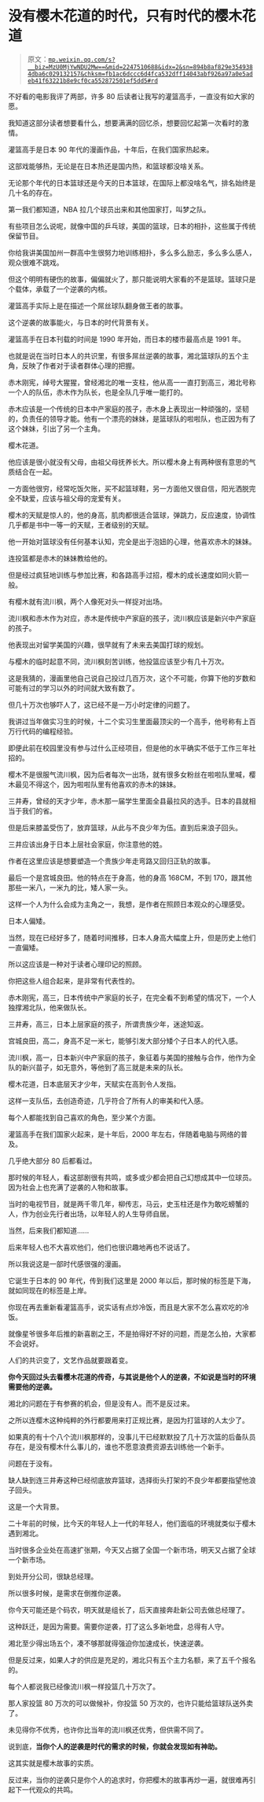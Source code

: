 # 没有樱木花道的时代，只有时代的樱木花道

> 原文：[`mp.weixin.qq.com/s?__biz=MzU0MjYwNDU2Mw==&mid=2247510688&idx=2&sn=894b8af829e3549384dba6c029132157&chksm=fb1ac6dccc6d4fca532dff14043abf926a97a0e5adeb41f63221b8e9cf0ca552872501ef5dd5#rd`](http://mp.weixin.qq.com/s?__biz=MzU0MjYwNDU2Mw==&mid=2247510688&idx=2&sn=894b8af829e3549384dba6c029132157&chksm=fb1ac6dccc6d4fca532dff14043abf926a97a0e5adeb41f63221b8e9cf0ca552872501ef5dd5#rd)

不好看的电影我评了两部，许多 80 后读者让我写的灌篮高手，一直没有如大家的愿。

我知道这部分读者想要看什么，想要满满的回忆杀，想要回忆起第一次看时的激情。

灌篮高手是日本 90 年代的漫画作品，十年后，在我们国家热起来。

这部戏能够热，无论是在日本热还是国内热，和篮球都没啥关系。

无论那个年代的日本篮球还是今天的日本篮球，在国际上都没啥名气，排名始终是几十名的存在。

第一我们都知道，NBA 拉几个球员出来和其他国家打，叫梦之队。

有些项目怎么说呢，就像中国的乒乓球，美国的篮球，日本的相扑，这些属于传统保留节目。

你给我讲美国加州一群高中生很努力地训练相扑，多么多么励志，多么多么感人，观众很难不跳戏。

但这个明明有硬伤的故事，偏偏就火了，那只能说明大家看的不是篮球。篮球只是个载体，承载了一个逆袭的内核。

灌篮高手实际上是在描述一个屌丝球队翻身做王者的故事。

这个逆袭的故事能火，与日本的时代背景有关。

灌篮高手在日本刊载的时间是 1990 年开始，而日本的楼市最高点是 1991 年。 

也就是说在当时日本人的共识里，有很多屌丝逆袭的故事，湘北篮球队的五个主角，反映了作者对于读者群体心理的把握。 

赤木刚宪，绰号大猩猩，曾经湘北的唯一支柱，他从高一一直打到高三，湘北号称一个人的队伍，赤木作为队长，也是全队几乎唯一能打的。

赤木应该是一个传统的日本中产家庭的孩子，赤木身上表现出一种顽强的，坚韧的，负责任的领导才能。他有一个漂亮的妹妹，是篮球队的啦啦队，也正因为有了这个妹妹，引出了另一个主角。

樱木花道。 

他应该是很小就没有父母，由祖父母抚养长大。所以樱木身上有两种很有意思的气质结合在一起。 

一方面他很穷，经常吃饭欠账，买不起篮球鞋，另一方面他又很自信，阳光洒脱完全不缺爱，应该与祖父母的宠爱有关。

樱木的天赋是惊人的，他的身高，肌肉都很适合篮球，弹跳力，反应速度，协调性几乎都是书中一等一的天赋，王者级别的天赋。 

他一开始对篮球没有任何基本认知，完全是出于泡妞的心理，他喜欢赤木的妹妹。 

连投篮都是赤木的妹妹教给他的。 

但是经过疯狂地训练与参加比赛，和各路高手过招，樱木的成长速度如同火箭一般。 

有樱木就有流川枫，两个人像死对头一样捉对出场。 

流川枫和赤木作为对应，赤木是传统中产家庭的孩子，流川枫应该是新兴中产家庭的孩子。

他表现出对留学美国的兴趣，很早就有了未来去美国打球的规划。 

与樱木的临时起意不同，流川枫刻苦训练，他投篮应该至少有几十万次。

这是我猜的，漫画里他自己说自己投过几百万次，这个不可能，你算下他的岁数和可能有过的学习以外的时间就大致有数了。

但几十万次也够吓人了，这已经不是一万小时定律的问题了。 

我讲过当年做实习生的时候，十二个实习生里面最顶尖的一个高手，他号称有上百万行代码的编程经验。 

即便此前在校园里没有参与过什么正经项目，但是他的水平确实不低于工作三年社招的。

樱木不是很服气流川枫，因为后者每次一出场，就有很多女粉丝在啦啦队里喊，樱木最见不得这个，因为啦啦队里有他喜欢的赤木的妹妹。

三井寿，曾经的天才少年，赤木那一届学生里面全县最拉风的选手。日本的县就相当于我们的省。  

但是后来膝盖受伤了，放弃篮球，从此与不良少年为伍。直到后来浪子回头。

三井应该出身于日本上层社会家庭，你注意他的姓。

作者在这里应该是想要塑造一个贵族少年走弯路又回归正轨的故事。

最后一个是宫城良田。他的特点在于身高，他的身高 168CM，不到 170，跟其他那些一米八，一米九的比，矮人家一头。

这样一个人为什么会成为主角之一，我想，是作者在照顾日本观众的心理感受。

日本人偏矮。

当然，现在已经好多了，随着时间推移，日本人身高大幅度上升，但是历史上他们一直偏矮。

所以这应该是一种对于读者心理印记的照顾。

你把这些人组合起来，是非常有代表性的。

赤木刚宪，高三，日本传统中产家庭的长子，在完全看不到希望的情况下，一个人独撑湘北队，他来做队长。

三井寿，高三，日本上层家庭的孩子，所谓贵族少年，迷途知返。 

宫城良田，高二，身高不足一米七，能够引发大部分矮个子日本人的代入感。

流川枫，高一，日本新兴中产家庭的孩子，象征着与美国的接触与合作，他作为全队的新兴苗子，如无意外，等他到了高三就是未来的队长。

樱木花道，日本底层天才少年，天赋实在高到令人发指。 

这样一支队伍，去创造奇迹，几乎符合了所有人的审美和代入感。 

每个人都能找到自己喜欢的角色，至少某个方面。 

灌篮高手在我们国家火起来，是十年后，2000 年左右，伴随着电脑与网络的普及。

几乎绝大部分 80 后都看过。 

那时候的年轻人，看这部剧很有共鸣，或多或少都会把自己幻想成其中一位球员。因为社会上也充满了逆袭的人物和故事。 

当时的电视节目，就是两千零几年，柳传志，马云，史玉柱还是作为敢吃螃蟹的人，作为创业先行者出场，以年轻人的人生导师自居。 

当然，后来我们都知道...... 

后来年轻人也不大喜欢他们，他们也很识趣地再也不说话了。 

所以我说这是一部时代感很强的漫画。 

它诞生于日本的 90 年代，传到我们这里是 2000 年以后，那时候的标签是下海，就如同现在的标签是上岸。 

你现在再去重新看灌篮高手，说实话有点炒冷饭，而且是大家不怎么喜欢吃的冷饭。

就像星爷很多年后推的新喜剧之王，不是拍得好不好的问题，而是怎么拍，大家都不会说好。 

人们的共识变了，文艺作品就要跟着变。

**你今天回过头去看樱木花道的传奇，与其说是他个人的逆袭，不如说是当时的环境需要他的逆袭。** 

湘北的问题在于有参赛的机会，但是没有人。而不是反过来。

之所以连樱木这种纯粹的外行都要用来打正规比赛，是因为打篮球的人太少了。

如果真的有十个八个流川枫那样的，没事儿干已经默默投了几十万次篮的后备队员存在，是没有樱木什么事儿的，谁也不愿意浪费资源去训练他一个新手。

问题在于没有。

缺人缺到连三井寿这种已经彻底放弃篮球，选择街头打架的不良少年都要指望他浪子回头。

这是一个大背景。

二十年前的时候，比今天的年轻人上一代的年轻人，他们面临的环境就类似于樱木遇到湘北。

当时很多企业处在高速扩张期，今天又占据了全国一个新市场，明天又占据了全球一个新市场。

到处开分公司，很缺总经理。

所以很多时候，是需求在倒推你逆袭。

你今天可能还是个码农，明天就是组长了，后天直接奔赴新公司去做总经理了。

这种跃迁，是因为需要。需要你逆袭，打了这么多新地盘，总得有人守。

湘北至少得出场五个，凑不够那就得强迫你加速成长，快速逆袭。

但是反过来，如果人才的供应是充足的，湘北只有五个主力名额，来了五千个报名的。

每个人都说我已经像流川枫一样投篮几十万次了。

那人家投篮 80 万次的可以做候补，你投篮 50 万次的，也许只能给篮球队送外卖了。

未见得你不优秀，也许你比当年的流川枫还优秀，但供需不同了。

说到底，**当你个人的逆袭是时代的需求的时候，你就会发现如有神助。**

这其实就是樱木故事的实质。

反过来，当你的逆袭只是你个人的追求时，你把樱木的故事再炒一遍，就很难再引起下一代观众的共鸣。